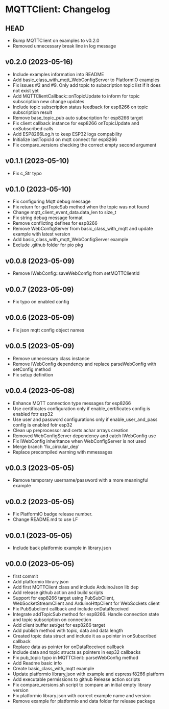 MQTTClient: Changelog
=====================

HEAD
----

* Bump MQTTClient on examples to v0.2.0
* Removed unnecessary break line in log message

v0.2.0 (2023-05-16)
------

* Include examples information into README
* Add basic_class_with_mqtt_WebConfigServer to PlatformIO examples
* Fix issues #2 and #9. Only add topic to subscription topic list if it does not exist yet
* Add MQTTClientCallback::onTopicUpdate to inform for topic subscription new change updates
* Include topic subscription status feedback for esp8266 on topic subscription result
* Remove base_topic_pub auto subscription for esp8266 target
* Fix client callback instance for esp8266 onTopicUpdate and onSubscribed calls
* Add ESP8266Log.h to keep ESP32 logs compability
* Initialize lastTopicId on mqtt connect for esp8266
* Fix compare_versions checking the correct empty second argument

v0.1.1 (2023-05-10)
------

* Fix c_Str typo

v0.1.0 (2023-05-10)
------

* Fix configuring Mqtt debug message
* Fix return for getTopicSub method when the topic was not found
* Change mqtt_client_event_data.data_len to size_t
* Fix string debug message format
* Remove conflicting defines for esp8266
* Remove WebConfigServer from basic_class_with_mqtt and update example with latest version
* Add basic_class_with_mqtt_WebConfigServer example
* Exclude .github folder for pio pkg

v0.0.8 (2023-05-09)
------

* Remove IWebConfig::saveWebConfig from setMQTTClientId

v0.0.7 (2023-05-09)
------

* Fix typo on enabled config

v0.0.6 (2023-05-09)
------

* Fix json mqtt config object names

v0.0.5 (2023-05-09)
------

* Remove unnecessary class instance
* Remove IWebConfig dependency and replace parseWebConfig with setConfig method
* Fix setup definition

v0.0.4 (2023-05-08)
------

* Enhance MQTT connection type messages for esp8266
* Use certificates configuration only if enable_certificates config is enabled fotr esp32
* Use user and password configurations only if enable_user_and_pass config is enabled fotr esp32
* Clean up preprocessor and certs achar arrays creation
* Removed WebConfigServer dependency and catch IWebConfig use
* Fix IWebConfig inheritance when WebConfigServer is not used
* Merge branch 'fix_circular_dep'
* Replace precompiled warning with mmessages

v0.0.3 (2023-05-05)
------

* Remove temporary username/password with a more meaningful example

v0.0.2 (2023-05-05)
------

* Fix PlatformIO badge release number. 
* Change README.md to use LF

v0.0.1 (2023-05-05)
------

* Include back platformio example in library.json

v0.0.0 (2023-05-05)
------

* first commit
* Add platformio library.json
* Add first MQTTClient class and include ArduinoJson lib dep
* Add release github action and build scripts
* Support for esp8266 target using PubSubClient, WebSocketStreamClient and ArduinoHttpClient for WebSockets client
* Fix PubSubclient callback and include onDataReceived
* Integrate addTopicSub method for esp8266. Handle connection state and topic subscription on connection
* Add client buffer set/get for esp8266 target
* Add publish method with topic, data and data length
* Created topic data struct and include it as a pointer in onSubscribed callback
* Replace data as pointer for onDataReceived callback
* Include data and topic structs as pointers in esp32 callbacks
* Fix pub_topic typo in MQTTClient::parseWebConfig method
* Add Readme basic info
* Create basic_class_with_mqtt example
* Update platformio library,json with example and espressif8266 platform
* Add executable permissions to github Release action scripts
* Fix compare_versions.sh script to compare an initial empty library version
* Fix platformio library.json with correct example name and version
* Remove example for platformio and data folder for release package

